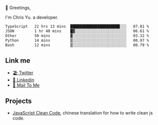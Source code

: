 👋 Greetings, 

I'm Chris Yu. a developer. 


<!--START_SECTION:waka-->

```txt
TypeScript   22 hrs 13 mins  ██████████████████████░░░   87.81 %
JSON         1 hr 40 mins    █▓░░░░░░░░░░░░░░░░░░░░░░░   06.61 %
Other        50 mins         ▓░░░░░░░░░░░░░░░░░░░░░░░░   03.32 %
Python       14 mins         ▒░░░░░░░░░░░░░░░░░░░░░░░░   00.97 %
Bash         12 mins         ▒░░░░░░░░░░░░░░░░░░░░░░░░   00.79 %
```

<!--END_SECTION:waka-->

## Link me

- [🏖️ Twitter](https://twitter.com/yuetong3yu)
- [🧳 Linkedin](https://www.linkedin.com/in/yuetong3yu)
- [📧 Mail To Me](mailto:yuetong3yu@gmail.com)


## Projects 

- [JavaScript Clean Code](https://js-clean-code-cn.vercel.app/), chinese translation for how to write clean js code.
